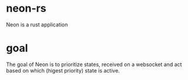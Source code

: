 # neon-rs
Neon is a rust application

# goal
The goal of Neon is to prioritize states, received on a websocket and act based on which (higest priority) state is active.
